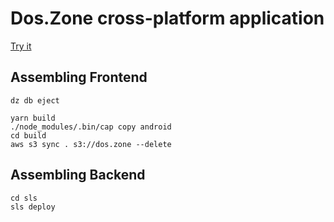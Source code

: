 # Dos.Zone cross-platform application

[Try it](https://dos.zone)

## Assembling Frontend

```
dz db eject

yarn build
./node_modules/.bin/cap copy android
cd build
aws s3 sync . s3://dos.zone --delete
```

## Assembling Backend

```
cd sls
sls deploy
```

